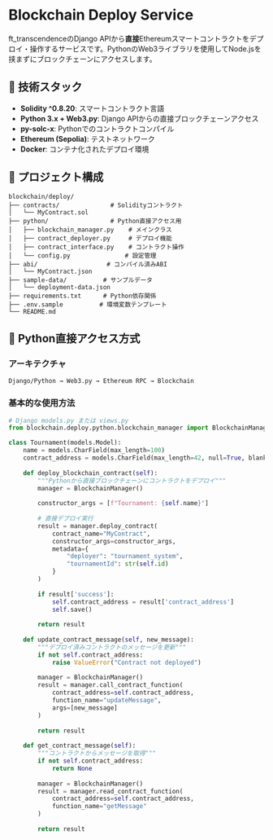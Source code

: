 # Blockchain Deploy Service

ft_transcendenceのDjango APIから**直接**Ethereumスマートコントラクトをデプロイ・操作するサービスです。PythonのWeb3ライブラリを使用してNode.jsを挟まずにブロックチェーンにアクセスします。

## 🧩 技術スタック

- **Solidity ^0.8.20**: スマートコントラクト言語
- **Python 3.x + Web3.py**: Django APIからの直接ブロックチェーンアクセス
- **py-solc-x**: Pythonでのコントラクトコンパイル
- **Ethereum (Sepolia)**: テストネットワーク
- **Docker**: コンテナ化されたデプロイ環境

## 📁 プロジェクト構成

```
blockchain/deploy/
├── contracts/              # Solidityコントラクト
│   └── MyContract.sol
├── python/                 # Python直接アクセス用
│   ├── blockchain_manager.py    # メインクラス
│   ├── contract_deployer.py     # デプロイ機能
│   ├── contract_interface.py    # コントラクト操作
│   └── config.py               # 設定管理
├── abi/                   # コンパイル済みABI
│   └── MyContract.json
├── sample-data/          # サンプルデータ
│   └── deployment-data.json
├── requirements.txt      # Python依存関係
├── .env.sample          # 環境変数テンプレート
└── README.md
```

## 🚀 Python直接アクセス方式

### アーキテクチャ

```
Django/Python → Web3.py → Ethereum RPC → Blockchain
```

### 基本的な使用方法

```python
# Django models.py または views.py
from blockchain.deploy.python.blockchain_manager import BlockchainManager

class Tournament(models.Model):
    name = models.CharField(max_length=100)
    contract_address = models.CharField(max_length=42, null=True, blank=True)
    
    def deploy_blockchain_contract(self):
        """Pythonから直接ブロックチェーンにコントラクトをデプロイ"""
        manager = BlockchainManager()
        
        constructor_args = [f"Tournament: {self.name}"]
        
        # 直接デプロイ実行
        result = manager.deploy_contract(
            contract_name="MyContract",
            constructor_args=constructor_args,
            metadata={
                "deployer": "tournament_system",
                "tournamentId": str(self.id)
            }
        )
        
        if result['success']:
            self.contract_address = result['contract_address']
            self.save()
        
        return result
    
    def update_contract_message(self, new_message):
        """デプロイ済みコントラクトのメッセージを更新"""
        if not self.contract_address:
            raise ValueError("Contract not deployed")
        
        manager = BlockchainManager()
        result = manager.call_contract_function(
            contract_address=self.contract_address,
            function_name="updateMessage",
            args=[new_message]
        )
        
        return result
    
    def get_contract_message(self):
        """コントラクトからメッセージを取得"""
        if not self.contract_address:
            return None
        
        manager = BlockchainManager()
        result = manager.read_contract_function(
            contract_address=self.contract_address,
            function_name="getMessage"
        )
        
        return result
```